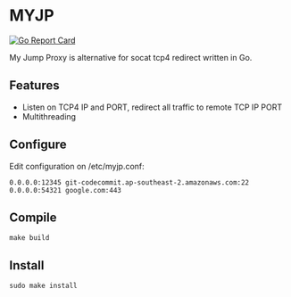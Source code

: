 # MYJP
[![Go Report Card](https://goreportcard.com/badge/github.com/dpanic/myjp)](https://goreportcard.com/report/github.com/dpanic/myjp)

My Jump Proxy is alternative for socat tcp4 redirect written in Go.

## Features
* Listen on TCP4 IP and PORT, redirect all traffic to remote TCP IP PORT
* Multithreading

## Configure
Edit configuration on /etc/myjp.conf:
```
0.0.0.0:12345 git-codecommit.ap-southeast-2.amazonaws.com:22
0.0.0.0:54321 google.com:443
```


## Compile
```make build```

## Install
```sudo make install```
